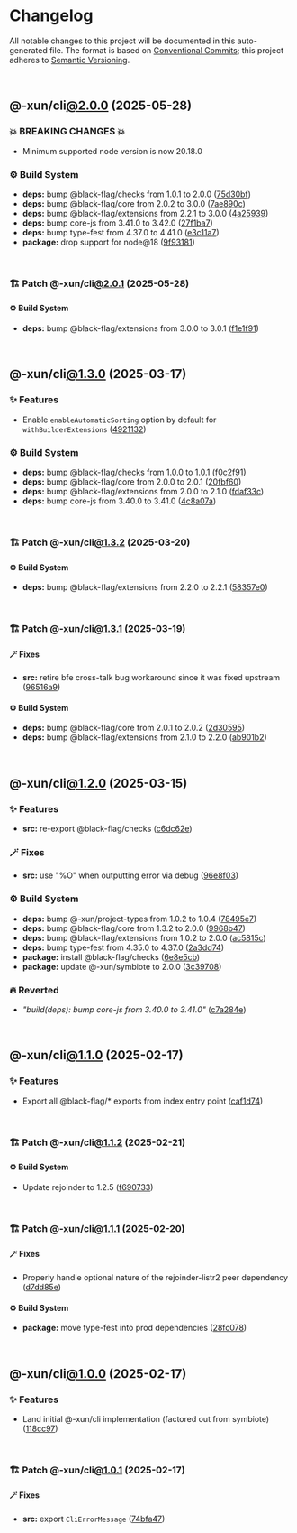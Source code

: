 # Changelog

All notable changes to this project will be documented in this auto-generated
file. The format is based on [Conventional Commits][1];
this project adheres to [Semantic Versioning][2].

<br />

## @-xun/cli[@2.0.0][3] (2025-05-28)

### 💥 BREAKING CHANGES 💥

- Minimum supported node version is now 20.18.0

### ⚙️ Build System

- **deps:** bump @black-flag/checks from 1.0.1 to 2.0.0 ([75d30bf][4])
- **deps:** bump @black-flag/core from 2.0.2 to 3.0.0 ([7ae890c][5])
- **deps:** bump @black-flag/extensions from 2.2.1 to 3.0.0 ([4a25939][6])
- **deps:** bump core-js from 3.41.0 to 3.42.0 ([27f1ba7][7])
- **deps:** bump type-fest from 4.37.0 to 4.41.0 ([e3c11a7][8])
- **package:** drop support for node\@18 ([9f93181][9])

<br />

### 🏗️ Patch @-xun/cli[@2.0.1][10] (2025-05-28)

#### ⚙️ Build System

- **deps:** bump @black-flag/extensions from 3.0.0 to 3.0.1 ([f1e1f91][11])

<br />

## @-xun/cli[@1.3.0][12] (2025-03-17)

### ✨ Features

- Enable `enableAutomaticSorting` option by default for `withBuilderExtensions` ([4921132][13])

### ⚙️ Build System

- **deps:** bump @black-flag/checks from 1.0.0 to 1.0.1 ([f0c2f91][14])
- **deps:** bump @black-flag/core from 2.0.0 to 2.0.1 ([20fbf60][15])
- **deps:** bump @black-flag/extensions from 2.0.0 to 2.1.0 ([fdaf33c][16])
- **deps:** bump core-js from 3.40.0 to 3.41.0 ([4c8a07a][17])

<br />

### 🏗️ Patch @-xun/cli[@1.3.2][18] (2025-03-20)

#### ⚙️ Build System

- **deps:** bump @black-flag/extensions from 2.2.0 to 2.2.1 ([58357e0][19])

<br />

### 🏗️ Patch @-xun/cli[@1.3.1][20] (2025-03-19)

#### 🪄 Fixes

- **src:** retire bfe cross-talk bug workaround since it was fixed upstream ([96516a9][21])

#### ⚙️ Build System

- **deps:** bump @black-flag/core from 2.0.1 to 2.0.2 ([2d30595][22])
- **deps:** bump @black-flag/extensions from 2.1.0 to 2.2.0 ([ab901b2][23])

<br />

## @-xun/cli[@1.2.0][24] (2025-03-15)

### ✨ Features

- **src:** re-export @black-flag/checks ([c6dc62e][25])

### 🪄 Fixes

- **src:** use "%O" when outputting error via debug ([96e8f03][26])

### ⚙️ Build System

- **deps:** bump @-xun/project-types from 1.0.2 to 1.0.4 ([78495e7][27])
- **deps:** bump @black-flag/core from 1.3.2 to 2.0.0 ([9968b47][28])
- **deps:** bump @black-flag/extensions from 1.0.2 to 2.0.0 ([ac5815c][29])
- **deps:** bump type-fest from 4.35.0 to 4.37.0 ([2a3dd74][30])
- **package:** install @black-flag/checks ([6e8e5cb][31])
- **package:** update @-xun/symbiote to 2.0.0 ([3c39708][32])

### 🔥 Reverted

- _"build(deps): bump core-js from 3.40.0 to 3.41.0"_ ([c7a284e][33])

<br />

## @-xun/cli[@1.1.0][34] (2025-02-17)

### ✨ Features

- Export all @black-flag/\* exports from index entry point ([caf1d74][35])

<br />

### 🏗️ Patch @-xun/cli[@1.1.2][36] (2025-02-21)

#### ⚙️ Build System

- Update rejoinder to 1.2.5 ([f690733][37])

<br />

### 🏗️ Patch @-xun/cli[@1.1.1][38] (2025-02-20)

#### 🪄 Fixes

- Properly handle optional nature of the rejoinder-listr2 peer dependency ([d7dd85e][39])

#### ⚙️ Build System

- **package:** move type-fest into prod dependencies ([28fc078][40])

<br />

## @-xun/cli[@1.0.0][41] (2025-02-17)

### ✨ Features

- Land initial @-xun/cli implementation (factored out from symbiote) ([118cc97][42])

<br />

### 🏗️ Patch @-xun/cli[@1.0.1][43] (2025-02-17)

#### 🪄 Fixes

- **src:** export `CliErrorMessage` ([74bfa47][44])

[1]: https://conventionalcommits.org
[2]: https://semver.org
[3]: https://github.com/Xunnamius/cli-utils/compare/@-xun/cli@1.3.2...@-xun/cli@2.0.0
[4]: https://github.com/Xunnamius/cli-utils/commit/75d30bf16362f038ca36f5aa043cdc3ec3a3db0a
[5]: https://github.com/Xunnamius/cli-utils/commit/7ae890c30951e215362fe394ce1a68e54686b41c
[6]: https://github.com/Xunnamius/cli-utils/commit/4a2593987b73206f9c08f1319bd4efc708cbc428
[7]: https://github.com/Xunnamius/cli-utils/commit/27f1ba7bb51e8ba248d0ad57f67c0b7f87a38e7f
[8]: https://github.com/Xunnamius/cli-utils/commit/e3c11a7b57fd1522147588b2879220cae946b075
[9]: https://github.com/Xunnamius/cli-utils/commit/9f931815fdc9c2ac298ecaacf937edd135e18759
[10]: https://github.com/Xunnamius/cli-utils/compare/@-xun/cli@2.0.0...@-xun/cli@2.0.1
[11]: https://github.com/Xunnamius/cli-utils/commit/f1e1f91ccac79f89774d19b8f650971d80b8b80a
[12]: https://github.com/Xunnamius/cli-utils/compare/@-xun/cli@1.2.0...@-xun/cli@1.3.0
[13]: https://github.com/Xunnamius/cli-utils/commit/492113245a1cddd75b67bff429c0a7ee0f3d224a
[14]: https://github.com/Xunnamius/cli-utils/commit/f0c2f916e11660cbfab0e6fdc410985d8b0697bf
[15]: https://github.com/Xunnamius/cli-utils/commit/20fbf60dc8093bd60d27900c5c8fa429ecf8ee4b
[16]: https://github.com/Xunnamius/cli-utils/commit/fdaf33ca37f258d35cea45a4cbf82bc7c1652626
[17]: https://github.com/Xunnamius/cli-utils/commit/4c8a07a3253b8e71eea735d96e170fe64b5f2b35
[18]: https://github.com/Xunnamius/cli-utils/compare/@-xun/cli@1.3.1...@-xun/cli@1.3.2
[19]: https://github.com/Xunnamius/cli-utils/commit/58357e0710d76ce0563ca5e52e487c13b073afdd
[20]: https://github.com/Xunnamius/cli-utils/compare/@-xun/cli@1.3.0...@-xun/cli@1.3.1
[21]: https://github.com/Xunnamius/cli-utils/commit/96516a981b0fba7a1003f8a30f7f4ee0565bfe85
[22]: https://github.com/Xunnamius/cli-utils/commit/2d30595850a74a6f060f64470af3e84b1c553c4b
[23]: https://github.com/Xunnamius/cli-utils/commit/ab901b24738fb866e8de58bd992de105e66c249e
[24]: https://github.com/Xunnamius/cli-utils/compare/@-xun/cli@1.1.2...@-xun/cli@1.2.0
[25]: https://github.com/Xunnamius/cli-utils/commit/c6dc62e050d1e4ac974e25c076edd1a80c46e054
[26]: https://github.com/Xunnamius/cli-utils/commit/96e8f03b6fb4a27d95c08826e8a2d8f1a4284d73
[27]: https://github.com/Xunnamius/cli-utils/commit/78495e7368132959edf4f56e98ce96602c8800c3
[28]: https://github.com/Xunnamius/cli-utils/commit/9968b472b02b16c69dbc5e2ae48ea3dc823de08f
[29]: https://github.com/Xunnamius/cli-utils/commit/ac5815c79558c732596e659d6cc4f8da157a3575
[30]: https://github.com/Xunnamius/cli-utils/commit/2a3dd74ee54a0ee76b49abb38929102e5cb0c0e3
[31]: https://github.com/Xunnamius/cli-utils/commit/6e8e5cb5235f6adf38b44ca6907e4e1ccab05d85
[32]: https://github.com/Xunnamius/cli-utils/commit/3c397089709d86ee446d9bdacaa019e22675c8ab
[33]: https://github.com/Xunnamius/cli-utils/commit/c7a284e51ef5349c2f43c26fe07feb15a870a5a3
[34]: https://github.com/Xunnamius/cli-utils/compare/@-xun/cli@1.0.1...@-xun/cli@1.1.0
[35]: https://github.com/Xunnamius/cli-utils/commit/caf1d74e366c1a64e9bac76fadfeeb54b974c17e
[36]: https://github.com/Xunnamius/cli-utils/compare/@-xun/cli@1.1.1...@-xun/cli@1.1.2
[37]: https://github.com/Xunnamius/cli-utils/commit/f690733445198491a679d615c5aa719695b3fda3
[38]: https://github.com/Xunnamius/cli-utils/compare/@-xun/cli@1.1.0...@-xun/cli@1.1.1
[39]: https://github.com/Xunnamius/cli-utils/commit/d7dd85e25599a2735f7dfb4b141e117f83dc5bbd
[40]: https://github.com/Xunnamius/cli-utils/commit/28fc0782adb521af45732407f4551061bcd3f770
[41]: https://github.com/Xunnamius/cli-utils/compare/118cc97de27374bcd26e43f836c2d837aa9f46f4...@-xun/cli@1.0.0
[42]: https://github.com/Xunnamius/cli-utils/commit/118cc97de27374bcd26e43f836c2d837aa9f46f4
[43]: https://github.com/Xunnamius/cli-utils/compare/@-xun/cli@1.0.0...@-xun/cli@1.0.1
[44]: https://github.com/Xunnamius/cli-utils/commit/74bfa47fc80f4ebda9a4e0fb9b2b0d112ef3baed
